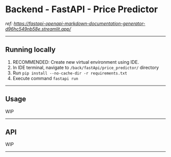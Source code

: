 # Backend - FastAPI - Price Predictor
_ref: https://fastapi-openapi-markdown-documentation-generator-d96hc549nb58e.streamlit.app/_

---
## Running locally

1. RECOMMENDED: Create new virtual environment using IDE.
2. In IDE terminal, navigate to `/back/fastApi/price_predictor/` directory
3. Run `pip install --no-cache-dir -r requirements.txt`
4. Execute command `fastapi run`

---
## Usage
WIP

---
## API
WIP

---
